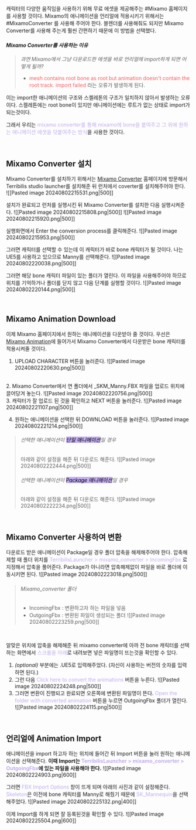 캐릭터의 다양한 움직임을 사용하기 위해 무료 에셋을 제공해주는 #Mixamo 홈페이지를 사용할 것이다. Mixamo의 애니메이션을 언리얼에 적용시키기 위해서는 #MixamoConverter 를 사용해 주어야 한다. 블렌더를 사용해줘도 되지만 Mixamo Converter를 사용해 주는게 훨씬 간편하기 때문에 이 방법을 선택했다. 

#### *Mixamo Converter를 사용하는 이유*

>*과연 Mixamo에서 그냥 다운로드한 에셋을 바로 언리얼에 import하게 되면 어떻게 될까?*
>
>- <span style="color:rgb(255, 92, 92)">mesh contains root bone as root but animation doesn't contain the root track. import failed </span>라는 오류가 발생하게 된다.
>
이는 import한 애니메이션의 구조와 스켈레톤의 구조가 일치하지 않아서 발생하는 오류이다. 스켈레톤에는 root bone이 있지만 애니메이션에는 루트가 없는 상태로 import가 되는것이다. 
>
그래서 우리는 <span style="color:rgb(193, 173, 240)">mixamo converter를 통해 mixamo에 bone을 붙여주고 그 위에 원하는 애니메이션 에셋을 덧붙여주는 방식</span>을 사용한 것이다.

<br>

## Mixamo Converter 설치
Mixamo Converter를 설치하기 위해서는 [Mixamo Converter](https://terribilisstudio.fr/?section=LAUNCHER) 홈페이지에 방문해서 Terribilis studio launcher를 설치해준 뒤 런처에서 coverter를 설치해주어야 한다.  
![[Pasted image 20240802215531.png|500]]

설치가 완료되고 런처를 실행시킨 뒤 Mixamo Converter를 설치한 다음 실행시켜준다.
![[Pasted image 20240802215808.png|500]]
![[Pasted image 20240802215920.png|500]]

실행화면에서 Enter the conversion process를 클릭해준다. 
![[Pasted image 20240802215953.png|500]]

그러면 캐릭터를 선택할 수 있는데 이 캐릭터가 바로 bone 캐릭터가 될 것이다. 나는 UE5를 사용하고 있으므로 Manny를 선택해준다.
![[Pasted image 20240802220038.png|500]]

그러면 해당 bone 캐릭터 파일이 있는 폴더가 열린다. 이 파일을 사용해주어야 하므로 위치를 기억하거나 폴더를 닫지 않고 다음 단계를 실행할 것이다.
![[Pasted image 20240802220144.png|500]]

<br>

## Mixamo Animation Download
이제 Mixamo 홈페이지에서 원하는 애니메이션을 다운받아 줄 것이다. 우선은 [Mixamo Animation](https://www.mixamo.com/#/?page=1&type=Motion%2CMotionPack)에 들어가서 Mixamo Converter에서 다운받은 bone 캐릭터를 적용시켜줄 것이다. 
 1. UPLOAD CHARACTER 버튼을 눌러준다.
![[Pasted image 20240802220630.png|500]]
<br>
2. Mixamo Converter에서 연 폴더에서 _SKM_Manny.FBX 파일을 업로드 위치에 끌어당겨 놓는다.
![[Pasted image 20240802220756.png|500]]
<br>
3. 캐릭터가 잘 업로드 된 것을 확인하고 NEXT 버튼을 눌러준다.
![[Pasted image 20240802221107.png|500]]

4. 원하는 애니메이션을 선택한 뒤 DOWNLOAD 버튼을 눌러준다.
![[Pasted image 20240802221214.png|500]]

> ###### 선택한 애니메이션이 <mark style="background: rgb(193, 173, 240)">단일 애니메이션</mark>일 경우
> 아래와 같이 설정을 해준 뒤 다운로드 해준다.
> ![[Pasted image 20240802222444.png|500]]
> ###### 선택한 애니메이션이 <mark style="background: rgb(193, 173, 240)">Package 애니메이션</mark>일 경우
> 아래와 같이 설정을 해준 뒤 다운로드 해준다.
> ![[Pasted image 20240802222234.png|500]]

<br>

## Mixamo Converter 사용하여 변환
다운로드 받은 애니메이션이 Package일 경우 폴더 압축을 해제해주어야 한다. 압축해제할 때 폴더 위치를 <span style="color:rgb(193, 173, 240)">TerribilisLauncher > mixamo_converter > IncomingFbx</span> 로 지정해서 압축을 풀어준다. Package가 아니라면 압축해제없이 파일을 바로 폴더에 이동시키면 된다.
![[Pasted image 20240802223018.png|500]]

>###### Mixamo_converter 폴더
>- IncomingFbx : 변환하고자 하는 파일을 넣음
>- OutgoingFbx : 변환된 파일이 생성되는 폴더
>![[Pasted image 20240802223259.png|500]]

<br>

알맞은 위치에 압축을 해제해준 뒤 mixamo converter에 아까 전 bone 캐릭터를 선택하는 화면에서 <span style="color:rgb(193, 173, 240)">스크롤을 아래</span>로 내려보면 넣은 파일명이 뜨는것을 확인할 수 있다. 
1. _(optional)_ 부분에는 .UE5로 입력해주었다. (자신이 사용하는 버전의 숫자를 입력하면 된다.)
2. 그런 다음 <span style="color:rgb(193, 173, 240)">Click here to convert the animations</span> 버튼을 누른다.
![[Pasted image 20240802224248.png|500]]
4. 그러면 변환이 진행되고 완료되면 오른쪽에 변환된 파일명이 뜬다. <span style="color:rgb(193, 173, 240)">Open the folder with converted animation</span> 버튼을 누르면 OutgoingFbx 폴더가 열린다.
![[Pasted image 20240802224115.png|500]]

<br>

## 언리얼에 Animation Import
애니메이션을 import 하고자 하는 위치에 들어간 뒤 Import 버튼을 눌러 원하는 애니메이션을 선택해준다. __이때 Import는 <span style="color:rgb(193, 173, 240)">TerribilisLauncher > mixamo_converter > OutgoingFbx</span>에 있는 파일을 사용해야 한다.__
![[Pasted image 20240802224903.png|600]]

그러면 <span style="color:rgb(193, 173, 240)">FBX Import Options</span> 창이 뜨게 되며 아래의 사진과 같이 설정해준다. <span style="color:rgb(193, 173, 240)">Skeleton</span>은 이전에 bone 캐릭터를 Manny로 해줬기 때문에 <span style="color:rgb(193, 173, 240)">SK_Mannequin</span>을 선택해주었다.
![[Pasted image 20240802225132.png|400]]

이제 Import를 하게 되면 잘 등록된것을 확인할 수 있다.
![[Pasted image 20240802225504.png|600]]
